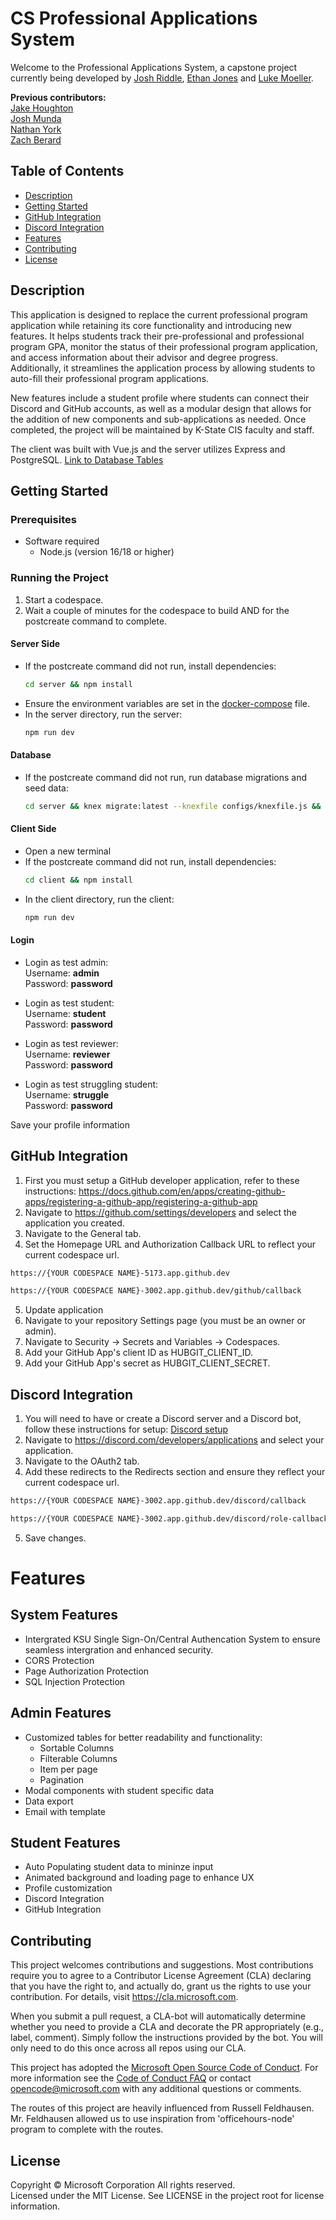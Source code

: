 # CS Professional Applications System
Welcome to the Professional Applications System, a capstone project currently being developed by [Josh Riddle](https://github.com/jriddle11), [Ethan Jones](https://github.com/Kalithar) and [Luke Moeller](https://github.com/LukeCMoeller).  
  
**Previous contributors:**  
[Jake Houghton](https://github.com/J-Houghton)  
[Josh Munda](https://github.com/josh-munda)  
[Nathan York](https://github.com/nafemage)  
[Zach Berard](https://github.com/zmberard)  

## Table of Contents

* [Description](#description)
* [Getting Started](#getting-started)
* [GitHub Integration](#github-integration)
* [Discord Integration](#discord-integration)
* [Features](#features)
* [Contributing](#contributing)
* [License](#license)

## Description
 This application is designed to replace the current professional program application while retaining its core functionality and introducing new features. It helps students track their pre-professional and professional program GPA, monitor the status of their professional program application, and access information about their advisor and degree progress. Additionally, it streamlines the application process by allowing students to auto-fill their professional program applications.

 New features include a student profile where students can connect their Discord and GitHub accounts, as well as a modular design that allows for the addition of new components and sub-applications as needed. Once completed, the project will be maintained by K-State CIS faculty and staff.

 The client was built with Vue.js and the server utilizes Express and PostgreSQL. [Link to Database Tables](docs/diagrams/Database_Schema.pdf)

## Getting Started

### **Prerequisites** 
* Software required
    * Node.js (version 16/18 or higher)

### **Running the Project**  
1. Start a codespace.
2. Wait a couple of minutes for the codespace to build AND for the postcreate command to complete.

#### **Server Side**  
- If the postcreate command did not run, install dependencies:  
  ```sh
  cd server && npm install
  ```
- Ensure the environment variables are set in the [docker-compose](.devcontainer/docker-compose.yaml) file.
- In the server directory, run the server:  
  ```sh
  npm run dev
  ```

#### **Database**  
- If the postcreate command did not run, run database migrations and seed data:  
  ```sh
  cd server && knex migrate:latest --knexfile configs/knexfile.js && knex seed:run --knexfile configs/knexfile.js
  ```

#### **Client Side**  
- Open a new terminal
- If the postcreate command did not run, install dependencies:  
  ```sh
  cd client && npm install
  ```
- In the client directory, run the client:  
  ```sh
  npm run dev
  ```

#### **Login**
- Login as test admin:  
Username: **admin**  
Password: **password**  

- Login as test student:  
Username: **student**  
Password: **password**  

- Login as test reviewer:  
Username: **reviewer**  
Password: **password**  

- Login as test struggling student:  
Username: **struggle**  
Password: **password**

Save your profile information  

## GitHub Integration 
1. First you must setup a GitHub developer application, refer to these instructions: https://docs.github.com/en/apps/creating-github-apps/registering-a-github-app/registering-a-github-app
2. Navigate to https://github.com/settings/developers and select the application you created.
3. Navigate to the General tab.
4. Set the Homepage URL and Authorization Callback URL to reflect your current codespace url.
  ```sh
  https://{YOUR CODESPACE NAME}-5173.app.github.dev
  ```
  ```sh
  https://{YOUR CODESPACE NAME}-3002.app.github.dev/github/callback
  ```
5. Update application
6. Navigate to your repository Settings page (you must be an owner or admin).
7. Navigate to Security -> Secrets and Variables -> Codespaces.
8. Add your GitHub App's client ID as HUBGIT_CLIENT_ID.
9. Add your GitHub App's secret as HUBGIT_CLIENT_SECRET.


## Discord Integration
1. You will need to have or create a Discord server and a Discord bot, follow these instructions for setup: [Discord setup](/docs/Discordsetup.txt)
2. Navigate to https://discord.com/developers/applications and select your application.
3. Navigate to the OAuth2 tab.
4. Add these redirects to the Redirects section and ensure they reflect your current codespace url.
  ```sh
  https://{YOUR CODESPACE NAME}-3002.app.github.dev/discord/callback
  ```
  ```sh
  https://{YOUR CODESPACE NAME}-3002.app.github.dev/discord/role-callback
  ```
5. Save changes.
 
# Features
## System Features
  - Intergrated KSU Single Sign-On/Central Authencation System to ensure seamless intergration and enhanced security.  
 - CORS Protection
 - Page Authorization Protection 
 - SQL Injection Protection 

## Admin Features
  - Customized tables for better readability and functionality: 
    - Sortable Columns
    - Filterable Columns
    - Item per page
    - Pagination
  - Modal components with student specific data  
  - Data export
  - Email with template


## Student Features 
  - Auto Populating student data to mininze input
  - Animated background and loading page to enhance UX 
  - Profile customization
  - Discord Integration
  - GitHub Integration

## Contributing

This project welcomes contributions and suggestions.  Most contributions require you to agree to a
Contributor License Agreement (CLA) declaring that you have the right to, and actually do, grant us
the rights to use your contribution. For details, visit https://cla.microsoft.com.

When you submit a pull request, a CLA-bot will automatically determine whether you need to provide
a CLA and decorate the PR appropriately (e.g., label, comment). Simply follow the instructions
provided by the bot. You will only need to do this once across all repos using our CLA.

This project has adopted the [Microsoft Open Source Code of Conduct](https://opensource.microsoft.com/codeofconduct/).
For more information see the [Code of Conduct FAQ](https://opensource.microsoft.com/codeofconduct/faq/) or
contact [opencode@microsoft.com](mailto:opencode@microsoft.com) with any additional questions or comments.

The routes of this project are heavily influenced from Russell Feldhausen. Mr. Feldhausen allowed us to use inspiration from 'officehours-node' program to complete with the routes.

## License

Copyright © Microsoft Corporation All rights reserved.<br />
Licensed under the MIT License. See LICENSE in the project root for license information.
